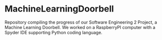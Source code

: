 # MachineLearningDoorbell
Repository compiling the progress of our Software Engineering 2 Project, a Machine Learning Doorbell. We worked on a RaspberryPI computer with a Spyder IDE supporting Python coding language.
